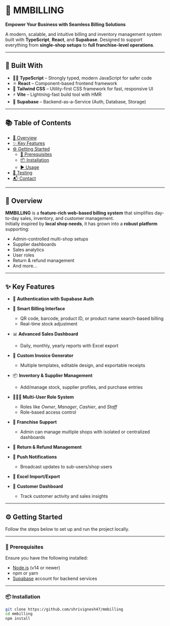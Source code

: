 # 💼 **MMBILLING**  
**Empower Your Business with Seamless Billing Solutions**

A modern, scalable, and intuitive billing and inventory management system built with **TypeScript**, **React**, and **Supabase**. Designed to support everything from **single-shop setups** to **full franchise-level operations**.

---

## 🚀 **Built With**

- 🧑‍💻 **TypeScript** – Strongly typed, modern JavaScript for safer code  
- ⚛️ **React** – Component-based frontend framework  
- 🎨 **Tailwind CSS** – Utility-first CSS framework for fast, responsive UI  
- ⚡ **Vite** – Lightning-fast build tool with HMR  
- 🧰 **Supabase** – Backend-as-a-Service (Auth, Database, Storage)  

---

## 📚 **Table of Contents**

- [📖 Overview](#-overview)  
- [✨ Key Features](#-key-features)  
- [⚙️ Getting Started](#-getting-started)  
  - [🔧 Prerequisites](#-prerequisites)  
  - [📦 Installation](#-installation)  
  - [▶️ Usage](#️-usage)  
- [🧪 Testing](#-testing)  
- [📬 Contact](#-contact)  

---

## 📖 **Overview**

**MMBILLING** is a **feature-rich web-based billing system** that simplifies day-to-day sales, inventory, and customer management.  
Initially inspired by **local shop needs**, it has grown into a **robust platform** supporting:
- Admin-controlled multi-shop setups  
- Supplier dashboards  
- Sales analytics  
- User roles  
- Return & refund management  
- And more...

---

## ✨ **Key Features**

- 🔐 **Authentication with Supabase Auth**  
- 🧾 **Smart Billing Interface**  
  - QR code, barcode, product ID, or product name search-based billing  
  - Real-time stock adjustment  

- 📊 **Advanced Sales Dashboard**  
  - Daily, monthly, yearly reports with Excel export  

- 🧾 **Custom Invoice Generator**  
  - Multiple templates, editable design, and exportable receipts  

- 📦 **Inventory & Supplier Management**  
  - Add/manage stock, supplier profiles, and purchase entries  

- 🧑‍🤝‍🧑 **Multi-User Role System**  
  - Roles like *Owner*, *Manager*, *Cashier*, and *Staff*  
  - Role-based access control  

- 🏬 **Franchise Support**  
  - Admin can manage multiple shops with isolated or centralized dashboards  

- 🔁 **Return & Refund Management**  

- 🔔 **Push Notifications**  
  - Broadcast updates to sub-users/shop users  

- 📁 **Excel Import/Export**  

- 🎯 **Customer Dashboard**  
  - Track customer activity and sales insights  

---

## ⚙️ **Getting Started**

Follow the steps below to set up and run the project locally.

---

### 🔧 **Prerequisites**

Ensure you have the following installed:

- [Node.js](https://nodejs.org/) (v14 or newer)  
- npm or yarn  
- [Supabase](https://supabase.com) account for backend services  

---

### 📦 **Installation**

```bash
git clone https://github.com/shrivignesh47/mmbilling
cd mmbilling
npm install
